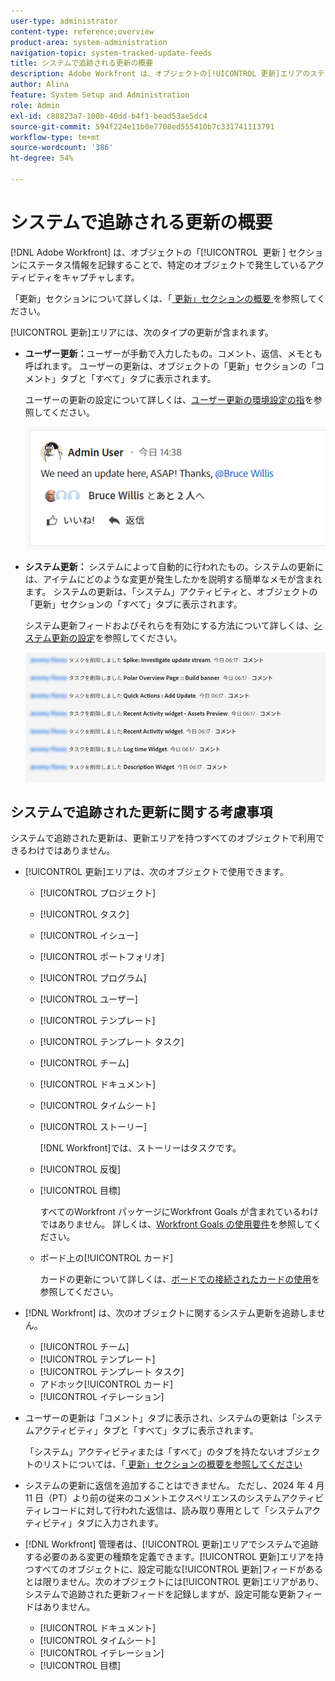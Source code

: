 ```yaml
---
user-type: administrator
content-type: reference;overview
product-area: system-administration
navigation-topic: system-tracked-update-feeds
title: システムで追跡される更新の概要
description: Adobe Workfront は、オブジェクトの[!UICONTROL 更新]エリアのステータス情報をログに記録することで、特定のオブジェクトに対して行われるアクティビティを記録します。
author: Alina
feature: System Setup and Administration
role: Admin
exl-id: c88823a7-100b-40dd-b4f1-bead53ae5dc4
source-git-commit: 594f224e11b0e7708ed555410b7c331741113791
workflow-type: tm+mt
source-wordcount: '386'
ht-degree: 54%

---
```


# システムで追跡される更新の概要

<!-- Audited: 06/2025-->

[!DNL Adobe Workfront] は、オブジェクトの「[!UICONTROL &#x200B; 更新 &#x200B;] セクションにステータス情報を記録することで、特定のオブジェクトで発生しているアクティビティをキャプチャします。

「更新」セクションについて詳しくは、「[ 更新」セクションの概要 ](/help/quicksilver/workfront-basics/updating-work-items-and-viewing-updates/updates-tab-overview.md) を参照してください。

[!UICONTROL 更新]エリアには、次のタイプの更新が含まれます。

* **ユーザー更新：**&#x200B;ユーザーが手動で入力したもの。コメント、返信、メモとも呼ばれます。 ユーザーの更新は、オブジェクトの「更新」セクションの「コメント」タブと「すべて」タブに表示されます。

  ユーザーの更新の設定について詳しくは、[ユーザー更新の環境設定の指](../../../administration-and-setup/set-up-workfront/system-tracked-update-feeds/configure-preferences-user-updates.md)を参照してください。

  ![アップデート](assets/updates-qs-350x125.png)

* **システム更新：** システムによって自動的に行われたもの。システムの更新には、アイテムにどのような変更が発生したかを説明する簡単なメモが含まれます。 システムの更新は、「システム」アクティビティと、オブジェクトの「更新」セクションの「すべて」タブに表示されます。

  システム更新フィードおよびそれらを有効にする方法について詳しくは、[システム更新の設定](../../../administration-and-setup/set-up-workfront/system-tracked-update-feeds/configure-system-updates.md)を参照してください。

  ![ システム更新の例 ](assets/system-updates-example-unified-stream.png)


  <!--
  DRAFTED IN FLARE:
  Timestamps for system updates are based on your operating system's timezone.
  
  -->

## システムで追跡された更新に関する考慮事項

システムで追跡された更新は、更新エリアを持つすべてのオブジェクトで利用できるわけではありません。

* [!UICONTROL 更新]エリアは、次のオブジェクトで使用できます。

   * [!UICONTROL プロジェクト]
   * [!UICONTROL タスク]
   * [!UICONTROL イシュー]
   * [!UICONTROL ポートフォリオ]
   * [!UICONTROL プログラム]
   * [!UICONTROL ユーザー]
   * [!UICONTROL テンプレート]
   * [!UICONTROL テンプレート タスク]
   * [!UICONTROL チーム]
   * [!UICONTROL ドキュメント]
   * [!UICONTROL タイムシート]
   * [!UICONTROL ストーリー]

     [!DNL Workfront]では、ストーリーはタスクです。
   * [!UICONTROL 反復]
   * [!UICONTROL 目標]

     すべてのWorkfront パッケージにWorkfront Goals が含まれているわけではありません。 詳しくは、[Workfront Goals の使用要件](../../../workfront-goals/goal-management/access-needed-for-wf-goals.md)を参照してください。
   * ボード上の[!UICONTROL カード]

     カードの更新について詳しくは、[ボードでの接続されたカードの使用](../../../agile/get-started-with-boards/connected-cards.md)を参照してください。

* [!DNL Workfront] は、次のオブジェクトに関するシステム更新を追跡しません。

   * [!UICONTROL チーム]
   * [!UICONTROL テンプレート]
   * [!UICONTROL テンプレート タスク]
   * アドホック[!UICONTROL カード]
   * [!UICONTROL イテレーション]


<!--hiding this bit because this is not true, at this time (August 2023). Users with a Work or Review license can see system updates by default as well.

Your [!DNL Workfront] license determines whether system updates display by default in the [!UICONTROL Updates] area of objects. [!DNL Workfront] users with a [!UICONTROL Plan] license have system updates displayed in the [!UICONTROL Updates] area by default. However, users can filter out system updates, as described in the [Enable or disable system updates](../../../workfront-basics/updating-work-items-and-viewing-updates/update-work.md#enable) section in [Update work](../../../workfront-basics/updating-work-items-and-viewing-updates/update-work.md). All other [!DNL Workfront] licenses filter system updates by default.
-->

* ユーザーの更新は「コメント」タブに表示され、システムの更新は「システムアクティビティ」タブと「すべて」タブに表示されます。

  「システム」アクティビティまたは「すべて」のタブを持たないオブジェクトのリストについては、「[ 更新」セクションの概要を参照してください ](/help/quicksilver/workfront-basics/updating-work-items-and-viewing-updates/updates-tab-overview.md)

* システムの更新に返信を追加することはできません。 ただし、2024 年 4 月 11 日（PT）より前の従来のコメントエクスペリエンスのシステムアクティビティレコードに対して行われた返信は、読み取り専用として「システムアクティビティ」タブに入力されます。

<!--
* The following are differences between the new and the legacy commenting experience: 

   * When using the new commenting experience, user updates display in the Comments tab and system updates display in the System Activity <span class="preview">and the All</span> tabs.  

      For more information about the new commenting experience, see [New commenting experience](../../../product-announcements/betas/new-commenting-experience-beta/unified-commenting-experience.md).

      <span class="preview">For a list of objects that do not have the System Activity or the All tabs, see [Update section overview](/help/quicksilver/workfront-basics/updating-work-items-and-viewing-updates/updates-tab-overview.md)</span>

   * <span class="preview">When using the new commenting experience, you cannot add a comment to a system update. However, any replies made to system activity records in the legacy commenting experience are populated on the System Activity tab as read-only in the new commenting experience.</span>
   * When using the legacy commenting experience, the system and user updates display in one continuous feed. 

   * When using the legacy commenting experience, users can view system updates by default or they can choose to not display them. Disabling system updates is not possible when using the new commenting experience. 

      For information about disabling the display of system updates, see the section [Enable or disable system updates](../../../workfront-basics/updating-work-items-and-viewing-updates/update-work.md#enable) in the article [Update work](../../../workfront-basics/updating-work-items-and-viewing-updates/update-work.md).  

   * <span class="preview">The legacy commenting experience has been disabled in the Preview environment. For more information, see [Second Quarter 2024 Update stream and notification enhancements](/help/quicksilver/product-announcements/product-releases/24-q2-release-activity/24-q2-update-stream-enhancements.md).</span>
-->

* [!DNL Workfront] 管理者は、[!UICONTROL 更新]エリアでシステムで追跡する必要のある変更の種類を定義できます。[!UICONTROL 更新]エリアを持つすべてのオブジェクトに、設定可能な[!UICONTROL 更新]フィードがあるとは限りません。次のオブジェクトには[!UICONTROL 更新]エリアがあり、システムで追跡された更新フィードを記録しますが、設定可能な更新フィードはありません。

   * [!UICONTROL ドキュメント]
   * [!UICONTROL タイムシート]
   * [!UICONTROL イテレーション]
   * [!UICONTROL 目標]


